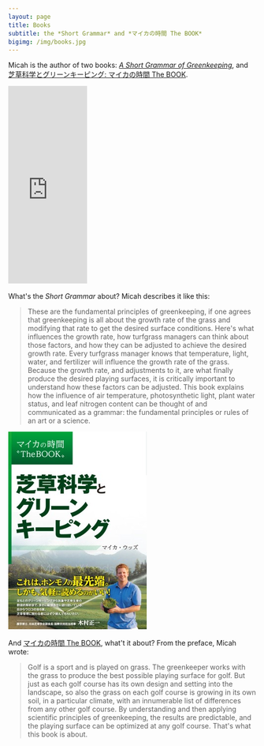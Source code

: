 ```yaml
---
layout: page
title: Books
subtitle: the *Short Grammar* and *マイカの時間 The BOOK*
bigimg: /img/books.jpg
---
```


Micah is the author of two books: [*A Short Grammar of Greenkeeping*](https://leanpub.com/short_grammar_of_greenkeeping), and [芝草科学とグリーンキーピング: マイカの時間 The BOOK](https://www.amazon.co.jp/%E8%8A%9D%E8%8D%89%E7%A7%91%E5%AD%A6%E3%81%A8%E3%82%B0%E3%83%AA%E3%83%BC%E3%83%B3%E3%82%AD%E3%83%BC%E3%83%94%E3%83%B3%E3%82%B0-%E3%83%9E%E3%82%A4%E3%82%AB%E3%81%AE%E6%99%82%E9%96%93-BOOK-%E3%83%9E%E3%82%A4%E3%82%AB-%E3%82%A6%E3%83%83%E3%82%BA/dp/4772841725/ref=sr_1_1?ie=UTF8&qid=1499055117&sr=8-1&keywords=%E3%83%9E%E3%82%A4%E3%82%AB%E3%81%AE%E6%99%82%E9%96%93+The+BOOK).

<iframe width="160" height="400" src="https://leanpub.com/short_grammar_of_greenkeeping/embed" frameborder="0" allowtransparency="true"></iframe>

What's the *Short Grammar* about? Micah describes it like this:

> These are the fundamental principles of greenkeeping, if one agrees that greenkeeping is all about the growth rate of the grass and modifying that rate to get the desired surface conditions. Here's what influences the growth rate, how turfgrass managers can think about those factors, and how they can be adjusted to achieve the desired growth rate. Every turfgrass manager knows that temperature, light, water, and fertilizer will influence the growth rate of the grass. Because the growth rate, and adjustments to it, are what finally produce the desired playing surfaces, it is critically important to understand how these factors can be adjusted. This book explains how the influence of air temperature, photosynthetic light, plant water status, and leaf nitrogen content can be thought of and communicated as a grammar: the fundamental principles or rules of an art or a science.

![Micah no jikan THE BOOK cover image](/img/cover.jpg)

And [マイカの時間 The BOOK](https://www.amazon.co.jp/%E8%8A%9D%E8%8D%89%E7%A7%91%E5%AD%A6%E3%81%A8%E3%82%B0%E3%83%AA%E3%83%BC%E3%83%B3%E3%82%AD%E3%83%BC%E3%83%94%E3%83%B3%E3%82%B0-%E3%83%9E%E3%82%A4%E3%82%AB%E3%81%AE%E6%99%82%E9%96%93-BOOK-%E3%83%9E%E3%82%A4%E3%82%AB-%E3%82%A6%E3%83%83%E3%82%BA/dp/4772841725/ref=sr_1_1?ie=UTF8&qid=1499055117&sr=8-1&keywords=%E3%83%9E%E3%82%A4%E3%82%AB%E3%81%AE%E6%99%82%E9%96%93+The+BOOK), what't it about? From the preface, Micah wrote:

> Golf is a sport and is played on grass. The greenkeeper works with the grass to produce the best possible playing surface for golf. But just as each golf course has its own design and setting into the landscape, so also the grass on each golf course is growing in its own soil, in a particular climate, with an innumerable list of differences from any other golf course. By understanding and then applying scientific principles of greenkeeping, the results are predictable, and the playing surface can be optimized at any golf course. That's what this book is about.
